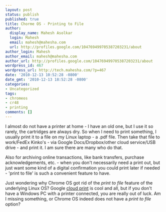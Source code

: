 ```yaml
---
layout: post
status: publish
published: true
title: Chorme OS - Printing to File
author:
  display_name: Mahesh Asolkar
  login: Mahesh
  email: mahesh@mahesha.com
  url: http://profiles.google.com/104769499705387203231/about
author_login: Mahesh
author_email: mahesh@mahesha.com
author_url: http://profiles.google.com/104769499705387203231/about
wordpress_id: 467
wordpress_url: http://tech.mahesha.com/?p=467
date: '2010-12-13 10:52:28 -0800'
date_gmt: '2010-12-13 18:52:28 -0800'
categories:
- Uncategorized
tags:
- chromeos
- cr48
- printing
comments: []
---
```

<p>I almost do not have a printer at home - I have an old one, but I use it so rarely, the cartridges are always dry. So when I need to print something, I usually print it to a file on my Linux laptop - a .pdf file. Then take that file to work/FedEx Kinko's - via Google Docs/Dropbox/other cloud service/USB drive - and print it. I am sure there are many who do that.</p>
<p>Also for archiving online transactions, like bank transfers, purchase acknowledgements, etc. - when you don't necessarily need a print out, but just want some kind of a digital confirmation you could print later if needed - 'print to file' is such a convenient feature to have.</p>
<p>Just wondering why Chrome OS got rid of the <em>print to file</em> feature of the underlying Linux OS? Google <a href="http://www.google.com/chrome?hl=en">cloud print</a> is cool and all, but if you don't have a Windows PC with a printer connected, you are really out of luck. Am I missing something, or Chrome OS indeed does not have a <em>print to file</em> option?</p>
